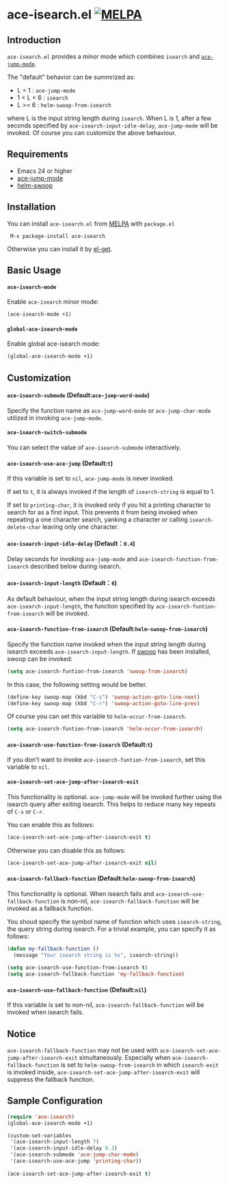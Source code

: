 ace-isearch.el [![MELPA](http://melpa.org/packages/ace-isearch-badge.svg)](http://melpa.org/#/ace-isearch)
===========

## Introduction
`ace-isearch.el` provides a minor mode which combines `isearch` and [`ace-jump-mode`](https://github.com/winterTTr/ace-jump-mode).

The "default" behavior can be summrized as:
- L = 1     : `ace-jump-mode`
- 1 < L < 6 : `isearch`
- L >= 6    : `helm-swoop-from-isearch`

where L is the input string length during `isearch`.  When L is 1, after a
few seconds specified by `ace-isearch-input-idle-delay`, `ace-jump-mode` will
be invoked. Of course you can customize the above behaviour.

## Requirements

* Emacs 24 or higher
* [ace-jump-mode](https://github.com/winterTTr/ace-jump-mode)
* [helm-swoop](https://github.com/ShingoFukuyama/helm-swoop)

## Installation

You can install `ace-isearch.el` from [MELPA](http://melpa.org/#/ace-isearch) with `package.el`

```
 M-x package-install ace-isearch
```

Otherwise you can install it by [el-get](https://github.com/dimitri/el-get/blob/master/recipes/ace-isearch.rcp).

## Basic Usage

#### `ace-isearch-mode`

Enable `ace-isearch` minor mode:

```lisp
(ace-isearch-mode +1)
```

#### `global-ace-isearch-mode`

Enable global ace-isearch mode:

```lisp
(global-ace-isearch-mode +1)
```

## Customization

#### `ace-isearch-submode` (Default:`ace-jump-word-mode`)
Specify the function name as `ace-jump-word-mode` or `ace-jump-char-mode` utilized in invoking `ace-jump-mode`.

#### `ace-isearch-switch-submode`
You can select the value of `ace-isearch-submode` interactively.

#### `ace-isearch-use-ace-jump` (Default:`t`)
If this variable is set to `nil`, `ace-jump-mode` is never invoked.

If set to `t`, it is always invoked if the length of `isearch-string` is equal to 1.

If set to `printing-char`, it is invoked only if you hit a printing character to search for as a first input.
This prevents it from being invoked when repeating a one character search, yanking a character or calling
`isearch-delete-char` leaving only one character.

#### `ace-isearch-input-idle-delay` (Default：`0.4`)
Delay seconds for invoking `ace-jump-mode` and `ace-isearch-function-from-isearch` described below during isearch.

#### `ace-isearch-input-length` (Default：`6`)
As default behaviour, when the input string length during isearch exceeds `ace-isearch-input-length`, 
the function specified by `ace-isearch-funtion-from-isearch` will be invoked.

#### `ace-isearch-function-from-isearch` (Default:`helm-swoop-from-isearch`)
Specify the function name invoked when the input string length during isearch exceeds `ace-isearch-input-length`.
If [swoop](https://github.com/ShingoFukuyama/emacs-swoop) has been installed, swoop can be invoked:

```el
(setq ace-isearch-funtion-from-isearch 'swoop-from-isearch)
```

In this case, the following setting would be better.

```el
(define-key swoop-map (kbd "C-s") 'swoop-action-goto-line-next)
(define-key swoop-map (kbd "C-r") 'swoop-action-goto-line-prev)
```

Of course you can set this variable to `helm-occur-from-isearch`.

```el
(setq ace-isearch-funtion-from-isearch 'helm-occur-from-isearch)
```

#### `ace-isearch-use-function-from-isearch` (Default:`t`)
If you don't want to invoke `ace-isearch-funtion-from-isearch`, set this variable to `nil`.

#### `ace-isearch-set-ace-jump-after-isearch-exit`
This functionality is optional.
`ace-jump-mode` will be invoked further using the isearch query after exiting isearch.
This helps to reduce many key repeats of `C-s` or `C-r`.

You can enable this as follows:

```el
(ace-isearch-set-ace-jump-after-isearch-exit t)
```

Otherwise you can disable this as follows:

```el
(ace-isearch-set-ace-jump-after-isearch-exit nil)
```

#### `ace-isearch-fallback-function`  (Default:`helm-swoop-from-isearch`)
This functionality is optional.
When isearch fails and `ace-isearch-use-fallback-function` is non-nil,
`ace-isearch-fallback-function` will be invoked as a fallback function.

You shoud specify the symbol name of function which uses `isearch-string`, the query string during isearch.
For a trivial example, you can specify it as follows:

```el
(defun my-fallback-function ()
  (message "Your isearch string is %s", isearch-string))
  
(setq ace-isearch-use-function-from-isearch t)
(setq ace-isearch-fallback-function 'my-fallback-function)
```

#### `ace-isearch-use-fallback-function`  (Default:`nil`)
If this variable is set to non-nil, `ace-isearch-fallback-function` will be invoked
when isearch fails.

## Notice
`ace-isearch-fallback-function` may not be used with `ace-isearch-set-ace-jump-after-isearch-exit` simultaneously.
Especially when `ace-isearch-fallback-function` is set to `helm-swoop-from-isearch` in which `isearch-exit` is invoked inside, `ace-isearch-set-ace-jump-after-isearch-exit` will suppress the fallback function.

## Sample Configuration
```el
(require 'ace-isearch)
(global-ace-isearch-mode +1)

(custom-set-variables
 '(ace-isearch-input-length 7)
 '(ace-isearch-input-idle-delay 0.3)
 '(ace-isearch-submode 'ace-jump-char-mode)
 '(ace-isearch-use-ace-jump 'printing-char))
 
(ace-isearch-set-ace-jump-after-isearch-exit t)
```

